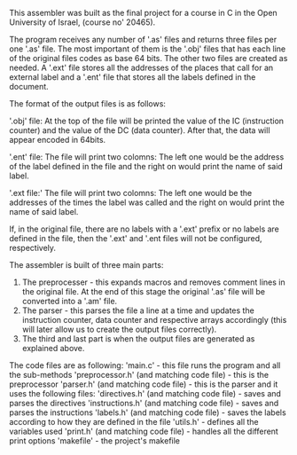 This assembler was built as the final project for a course in C in the Open University of Israel, (course no' 20465).

The program receives any number of '.as' files and returns three files per one '.as' file. The most important of them is the '.obj' files that has each line of the original files codes as base 64 bits. The other two files are created as needed.  A '.ext' file stores all the addresses of the places that call for an external label and a '.ent' file that stores all the labels defined in the document.

The format of the output files is as follows:

  '.obj' file:
      At the top of the file will be printed the value of the IC (instruction counter) and the value of the DC (data counter).
      After that, the data will appear encoded in 64bits.
      
  '.ent' file:
    The file will print two colomns: The left one would be the address of the label defined in the file and the right on would print the name of said label.


  '.ext file:'
   The file will print two colomns: The left one would be the addresses of the times the label was called and the right on would print the name of said label.

If, in the original file, there are no labels with a '.ext' prefix or no labels are defined in the file, then the '.ext' and '.ent files will not be configured, respectively.

The assembler is built of three main parts:
1. The preprocesser - this expands macros and removes comment lines in the original file. At the end of this stage the original '.as' file will be converted into a '.am' file.
2. The parser - this parses the file a line at a time and updates the instruction counter, data counter and respective arrays accordingly (this will later allow us to create the output files correctly).
3. The third and last part is when the output files are generated as explained above.

The code files are as following:
'main.c' - this file runs the program and all the sub-methods
'preprocessor.h' (and matching code file) - this is the preprocessor
'parser.h' (and matching code file) - this is the parser and it uses the following files:
   'directives.h' (and matching code file) - saves and parses the directives
   'instructions.h' (and matching code file) - saves and parses the instructions 
   'labels.h' (and matching code file) - saves the labels according to how they are defined in the file
'utils.h' - defines all the variables used 
'print.h' (and matching code file) - handles all the different print options
'makefile' - the project's makefile
   
